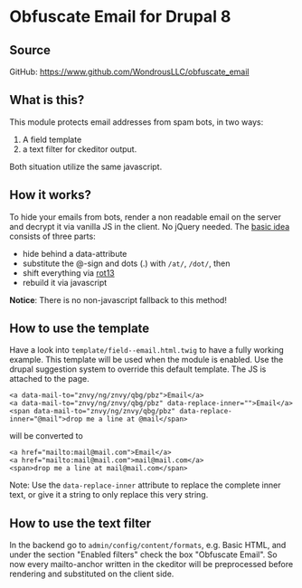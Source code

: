 # Obfuscate Email for Drupal 8

## Source

GitHub: https://www.github.com/WondrousLLC/obfuscate_email

## What is this?

This module protects email addresses from spam bots, in two ways:

1. A field template
2. a text filter for ckeditor output.

Both situation utilize the same javascript.

## How it works?

To hide your emails from bots, render a non readable email on the server and
decrypt it via vanilla JS in the client. No jQuery needed. The
[basic idea](www.grall.name/posts/1/antiSpam-emailAddressObfuscation.html)
consists of three parts:

- hide behind a data-attribute
- substitute the @-sign and dots (.) with `/at/`, `/dot/`, then
- shift everything via [rot13](https://en.wikipedia.org/wiki/ROT13)
- rebuild it via javascript

**Notice**: There is no non-javascript fallback to this method!

## How to use the template 

Have a look into ``template/field--email.html.twig`` to have a fully working
example. This template will be used when the module is enabled. Use the
drupal suggestion system to override this default template. The JS is attached
to the page.

```
<a data-mail-to="znvy/ng/znvy/qbg/pbz">Email</a>
<a data-mail-to="znvy/ng/znvy/qbg/pbz" data-replace-inner="">Email</a>
<span data-mail-to="znvy/ng/znvy/qbg/pbz" data-replace-inner="@mail">drop me a line at @mail</span>
```

will be converted to

```
<a href="mailto:mail@mail.com">Email</a>
<a href="mailto:mail@mail.com">mail@mail.com</a>
<span>drop me a line at mail@mail.com</span>
```

Note: Use the `data-replace-inner` attribute to replace the complete inner text,
or give it a string to only replace this very string.

## How to use the text filter
 
In the backend go to `admin/config/content/formats`, e.g. Basic HTML, and under
the section "Enabled filters" check the box "Obfuscate Email". So now every
mailto-anchor written in the ckeditor will be preprocessed before rendering and
substituted on the client side.

